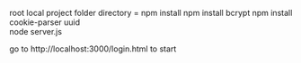 root local project folder directory = npm install
                                      npm install bcrypt
                                      npm install cookie-parser uuid  
                                      node server.js

go to http://localhost:3000/login.html to start
